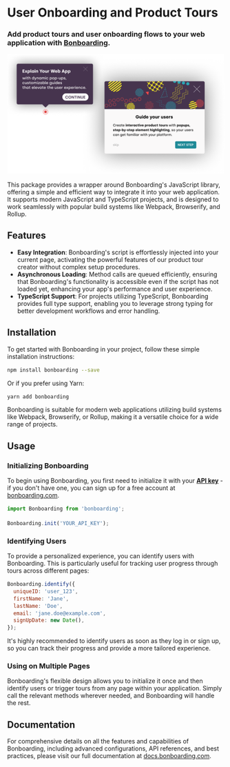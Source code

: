 # User Onboarding and Product Tours

### Add product tours and user onboarding flows to your web application with [Bonboarding](https://bonboarding.com).

<p align="center">
  <a href="https://bonboarding.com">
    <img src="https://github.com/Bonboarding/Bonboarding.js/blob/main/assets/header.png?raw=true" alt="Create interactive product tours with popups, step-by-step element highlighting, so your users can get familiar with your platform.">
  </a>
</p>


This package provides a wrapper around Bonboarding's JavaScript library, offering a simple and efficient way to integrate it into your web application.  
It supports modern JavaScript and TypeScript projects, and is designed to work seamlessly with popular build systems like Webpack, Browserify, and Rollup.

## Features

- **Easy Integration**: Bonboarding's script is effortlessly injected into your current page, activating the powerful features of our product tour creator without complex setup procedures.
- **Asynchronous Loading**: Method calls are queued efficiently, ensuring that Bonboarding's functionality is accessible even if the script has not loaded yet, enhancing your app's performance and user experience.
- **TypeScript Support**: For projects utilizing TypeScript, Bonboarding provides full type support, enabling you to leverage strong typing for better development workflows and error handling.

## Installation

To get started with Bonboarding in your project, follow these simple installation instructions:

```bash
npm install bonboarding --save
```

Or if you prefer using Yarn:

```bash
yarn add bonboarding
```

Bonboarding is suitable for modern web applications utilizing build systems like Webpack, Browserify, or Rollup, making it a versatile choice for a wide range of projects.

## Usage

### Initializing Bonboarding

To begin using Bonboarding, you first need to initialize it with your **[API key](https://app.bonboarding.com/integration)** - if you don't have one, you can sign up for a free account at [bonboarding.com](https://bonboarding.com).

```javascript
import Bonboarding from 'bonboarding';

Bonboarding.init('YOUR_API_KEY');
```

### Identifying Users

To provide a personalized experience, you can identify users with Bonboarding. This is particularly useful for tracking user progress through tours across different pages:

```javascript
Bonboarding.identify({
  uniqueID: 'user_123',
  firstName: 'Jane',
  lastName: 'Doe',
  email: 'jane.doe@example.com',
  signUpDate: new Date(),
});
```

It's highly recommended to identify users as soon as they log in or sign up, so you can track their progress and provide a more tailored experience.

### Using on Multiple Pages

Bonboarding's flexible design allows you to initialize it once and then identify users or trigger tours from any page within your application. Simply call the relevant methods wherever needed, and Bonboarding will handle the rest.

## Documentation

For comprehensive details on all the features and capabilities of Bonboarding, including advanced configurations, API references, and best practices, please visit our full documentation at [docs.bonboarding.com](https://docs.bonboarding.com).
